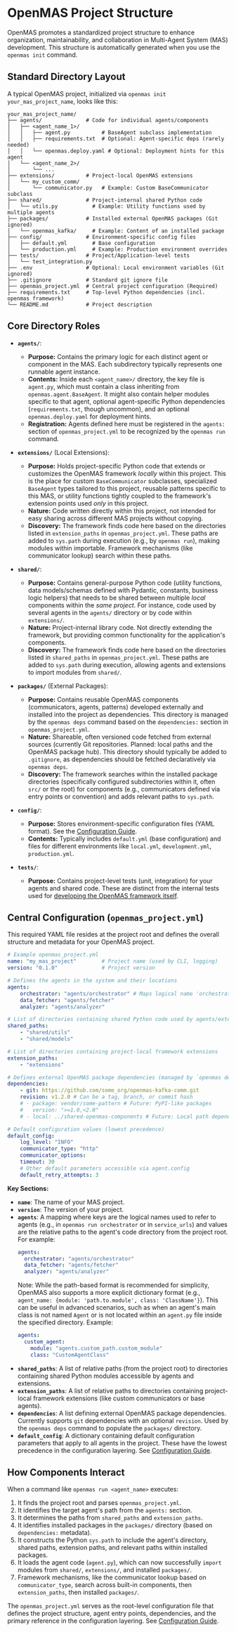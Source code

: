 # OpenMAS Project Structure

OpenMAS promotes a standardized project structure to enhance organization, maintainability, and collaboration in Multi-Agent System (MAS) development. This structure is automatically generated when you use the `openmas init` command.

## Standard Directory Layout

A typical OpenMAS project, initialized via `openmas init your_mas_project_name`, looks like this:

    your_mas_project_name/
    ├── agents/              # Code for individual agents/components
    │   ├── <agent_name_1>/
    │   │   ├── agent.py          # BaseAgent subclass implementation
    │   │   ├── requirements.txt  # Optional: Agent-specific deps (rarely needed)
    │   │   └── openmas.deploy.yaml # Optional: Deployment hints for this agent
    │   └── <agent_name_2>/
    │       └── ...
    ├── extensions/          # Project-local OpenMAS extensions
    │   └── my_custom_comm/
    │       └── communicator.py   # Example: Custom BaseCommunicator subclass
    ├── shared/              # Project-internal shared Python code
    │   └── utils.py           # Example: Utility functions used by multiple agents
    ├── packages/            # Installed external OpenMAS packages (Git ignored)
    │   └── openmas_kafka/     # Example: Content of an installed package
    ├── config/              # Environment-specific config files
    │   ├── default.yml        # Base configuration
    │   └── production.yml     # Example: Production environment overrides
    ├── tests/               # Project/Application-level tests
    │   └── test_integration.py
    ├── .env                 # Optional: Local environment variables (Git ignored)
    ├── .gitignore           # Standard git ignore file
    ├── openmas_project.yml  # Central project configuration (Required)
    ├── requirements.txt     # Top-level Python dependencies (incl. openmas framework)
    └── README.md            # Project description

## Core Directory Roles

* **`agents/`**:
    * **Purpose:** Contains the primary logic for each distinct agent or component in the MAS. Each subdirectory typically represents one runnable agent instance.
    * **Contents:** Inside each `<agent_name>/` directory, the key file is `agent.py`, which must contain a class inheriting from `openmas.agent.BaseAgent`. It might also contain helper modules specific to that agent, optional agent-specific Python dependencies (`requirements.txt`, though uncommon), and an optional `openmas.deploy.yaml` for deployment hints.
    * **Registration:** Agents defined here must be registered in the `agents:` section of `openmas_project.yml` to be recognized by the `openmas run` command.

* **`extensions/`** (Local Extensions):
    * **Purpose:** Holds project-specific Python code that extends or customizes the OpenMAS framework *locally* within this project. This is the place for custom `BaseCommunicator` subclasses, specialized `BaseAgent` types tailored to this project, reusable patterns specific to this MAS, or utility functions tightly coupled to the framework's extension points used *only* in this project.
    * **Nature:** Code written directly within this project, not intended for easy sharing across different MAS projects without copying.
    * **Discovery:** The framework finds code here based on the directories listed in `extension_paths` in `openmas_project.yml`. These paths are added to `sys.path` during execution (e.g., by `openmas run`), making modules within importable. Framework mechanisms (like communicator lookup) search within these paths.

* **`shared/`**:
    * **Purpose:** Contains general-purpose Python code (utility functions, data models/schemas defined with Pydantic, constants, business logic helpers) that needs to be shared between multiple *local* components within the *same project*. For instance, code used by several agents in the `agents/` directory or by code within `extensions/`.
    * **Nature:** Project-internal library code. Not directly extending the framework, but providing common functionality for the application's components.
    * **Discovery:** The framework finds code here based on the directories listed in `shared_paths` in `openmas_project.yml`. These paths are added to `sys.path` during execution, allowing agents and extensions to import modules from `shared/`.

* **`packages/`** (External Packages):
    * **Purpose:** Contains reusable OpenMAS components (communicators, agents, patterns) developed externally and installed into the project as dependencies. This directory is managed by the `openmas deps` command based on the `dependencies:` section in `openmas_project.yml`.
    * **Nature:** Shareable, often versioned code fetched from external sources (currently Git repositories. Planned: local paths and the OpenMAS package hub). This directory should typically be added to `.gitignore`, as dependencies should be fetched declaratively via `openmas deps`.
    * **Discovery:** The framework searches within the installed package directories (specifically configured subdirectories within it, often `src/` or the root) for components (e.g., communicators defined via entry points or convention) and adds relevant paths to `sys.path`.

* **`config/`**:
    * **Purpose:** Stores environment-specific configuration files (YAML format). See the [Configuration Guide](guides/configuration.md).
    * **Contents:** Typically includes `default.yml` (base configuration) and files for different environments like `local.yml`, `development.yml`, `production.yml`.

* **`tests/`**:
    * **Purpose:** Contains project-level tests (unit, integration) for your agents and shared code. These are distinct from the internal tests used for [developing the OpenMAS framework itself](contributing/contributing.md).

## Central Configuration (`openmas_project.yml`)

This required YAML file resides at the project root and defines the overall structure and metadata for your OpenMAS project.

```yaml
# Example openmas_project.yml
name: "my_mas_project"        # Project name (used by CLI, logging)
version: "0.1.0"              # Project version

# Defines the agents in the system and their locations
agents:
    orchestrator: "agents/orchestrator" # Maps logical name 'orchestrator' to its code path
    data_fetcher: "agents/fetcher"
    analyzer: "agents/analyzer"

# List of directories containing shared Python code used by agents/extensions
shared_paths:
    - "shared/utils"
    - "shared/models"

# List of directories containing project-local framework extensions
extension_paths:
    - "extensions"

# Defines external OpenMAS package dependencies (managed by `openmas deps`)
dependencies:
    - git: https://github.com/some_org/openmas-kafka-comm.git
    revision: v1.2.0 # Can be a tag, branch, or commit hash
    # - package: vendor/some-pattern # Future: PyPI-like packages
    #   version: ">=1.0,<2.0"
    # - local: ../shared-openmas-components # Future: Local path dependencies

# Default configuration values (lowest precedence)
default_config:
    log_level: "INFO"
    communicator_type: "http"
    communicator_options:
    timeout: 30
    # Other default parameters accessible via agent.config
    default_retry_attempts: 3
```

**Key Sections:**

* **`name`**: The name of your MAS project.
* **`version`**: The version of your project.
* **`agents`**: A mapping where keys are the logical names used to refer to agents (e.g., in `openmas run orchestrator` or in `service_urls`) and values are the relative paths to the agent's code directory from the project root. For example:
  ```yaml
  agents:
    orchestrator: "agents/orchestrator"
    data_fetcher: "agents/fetcher"
    analyzer: "agents/analyzer"
  ```
  Note: While the path-based format is recommended for simplicity, OpenMAS also supports a more explicit dictionary format (e.g., `agent_name: {module: 'path.to.module', class: 'ClassName'}`). This can be useful in advanced scenarios, such as when an agent's main class is not named `Agent` or is not located within an `agent.py` file inside the specified directory. Example:
  ```yaml
  agents:
    custom_agent:
      module: "agents.custom_path.custom_module"
      class: "CustomAgentClass"
  ```
* **`shared_paths`**: A list of relative paths (from the project root) to directories containing shared Python modules accessible by agents and extensions.
* **`extension_paths`**: A list of relative paths to directories containing project-local framework extensions (like custom communicators or base agents).
* **`dependencies`**: A list defining external OpenMAS package dependencies. Currently supports `git` dependencies with an optional `revision`. Used by the `openmas deps` command to populate the `packages/` directory.
* **`default_config`**: A dictionary containing default configuration parameters that apply to all agents in the project. These have the lowest precedence in the configuration layering. See [Configuration Guide](guides/configuration.md).

## How Components Interact

When a command like `openmas run <agent_name>` executes:

1.  It finds the project root and parses `openmas_project.yml`.
2.  It identifies the target agent's path from the `agents:` section.
3.  It determines the paths from `shared_paths` and `extension_paths`.
4.  It identifies installed packages in the `packages/` directory (based on `dependencies:` metadata).
5.  It constructs the Python `sys.path` to include the agent's directory, shared paths, extension paths, and relevant paths within installed packages.
6.  It loads the agent code (`agent.py`), which can now successfully `import` modules from `shared/`, `extensions/`, and installed `packages/`.
7.  Framework mechanisms, like the communicator lookup based on `communicator_type`, search across built-in components, then `extension_paths`, then installed `packages/`.

The `openmas_project.yml` serves as the root-level configuration file that defines the project structure, agent entry points, dependencies, and the primary reference in the configuration layering. See [Configuration Guide](guides/configuration.md).
